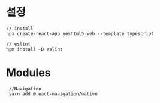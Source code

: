  # 설정
 ```
 // install
 npx create-react-app yeshtml5_web --template typescript

 // eslint
 npm install -D eslint
 ```


 # Modules
 ```
  //Navigation
  yarn add @react-navigation/native


 ```